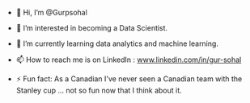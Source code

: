 - 👋 Hi, I’m @Gurpsohal
- 👀 I’m interested in becoming a Data Scientist.
- 🌱 I’m currently learning data analytics and machine learning. 
- 📫 How to reach me is on LinkedIn : www.linkedin.com/in/gur-sohal

- ⚡ Fun fact: As a Canadian I've never seen a Canadian team with the Stanley cup ... not so fun now that I think about it. 

<!---
Gurpsohal/Gurpsohal is a ✨ special ✨ repository because its `README.md` (this file) appears on your GitHub profile.
You can click the Preview link to take a look at your changes.
--->
